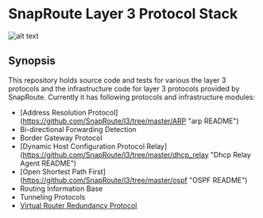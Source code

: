 # SnapRoute Layer 3 Protocol Stack

![alt text](https://github.com/SnapRoute/l3/blob/master/docs/L3_Module_Diagram.png "Architecture")

## Synopsis
This repository holds source code and tests for various the layer 3 protocols and the infrastructure code for layer 3 protocols provided by SnapRoute.
Currently it has following protocols and infrastructure modules:
 - [Address Resolution Protocol] (https://github.com/SnapRoute/l3/tree/master/ARP "arp README")
 - Bi-directional Forwarding Detection
 - Border Gateway Protocol
 - [Dynamic Host Configuration Protocol Relay] (https://github.com/SnapRoute/l3/tree/master/dhcp_relay "Dhcp Relay Agent README")
 - [Open Shortest Path First] (https://github.com/SnapRoute/l3/tree/master/ospf "OSPF README")
 - Routing Information Base
 - Tunneling Protocols
 - [Virtual Router Redundancy Protocol](https://github.com/SnapRoute/l3/tree/master/vrrp "VRRP's README")

